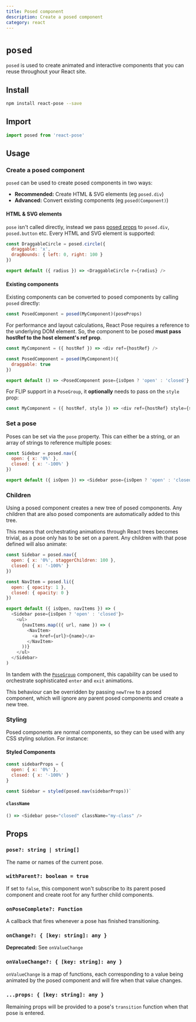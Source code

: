 ```yaml
---
title: Posed component
description: Create a posed component
category: react
---
```


# `posed`

`posed` is used to create animated and interactive components that you can reuse throughout your React site.

## Install

```bash
npm install react-pose --save
```

## Import

```javascript
import posed from 'react-pose'
```

## Usage

### Create a posed component

`posed` can be used to create posed components in two ways:

- **Recommended:** Create HTML & SVG elements (eg `posed.div`)
- **Advanced:** Convert existing components (eg `posed(Component)`)

#### HTML & SVG elements

`pose` isn't called directly, instead we pass [posed props](/pose/api/props) to `posed.div`, `posed.button` etc. Every HTML and SVG element is supported:

```javascript
const DraggableCircle = posed.circle({
  draggable: 'x',
  dragBounds: { left: 0, right: 100 }
})

export default ({ radius }) => <DraggableCircle r={radius} />
```

#### Existing components

Existing components can be converted to posed components by calling `posed` directly:

```javascript
const PosedComponent = posed(MyComponent)(poseProps)
```

For performance and layout calculations, React Pose requires a reference to the underlying DOM element. So, the component to be posed **must pass hostRef to the host element's ref prop**.

```javascript
const MyComponent = ({ hostRef }) => <div ref={hostRef} />

const PosedComponent = posed(MyComponent)({
  draggable: true
})

export default () => <PosedComponent pose={isOpen ? 'open' : 'closed'} />
```

For FLIP support in a `PoseGroup`, it **optionally** needs to pass on the `style` prop:

```javascript
const MyComponent = ({ hostRef, style }) => <div ref={hostRef} style={style} />
```

### Set a pose

Poses can be set via the `pose` property. This can either be a string, or an array of strings to reference multiple poses:

```javascript
const Sidebar = posed.nav({
  open: { x: '0%' },
  closed: { x: '-100%' }
})

export default ({ isOpen }) => <Sidebar pose={isOpen ? 'open' : 'closed'} />
```

### Children

Using a posed component creates a new tree of posed components. Any children that are also posed components are automatically added to this tree.

This means that orchestrating animations through React trees becomes trivial, as a pose only has to be set on a parent. Any children with that pose defined will also animate:

```javascript
const Sidebar = posed.nav({
  open: { x: '0%', staggerChildren: 100 },
  closed: { x: '-100%' }
})

const NavItem = posed.li({
  open: { opacity: 1 },
  closed: { opacity: 0 }
})

export default ({ isOpen, navItems }) => (
  <Sidebar pose={isOpen ? 'open' : 'closed'}>
    <ul>
      {navItems.map(({ url, name }) => (
        <NavItem>
          <a href={url}>{name}</a>
        </NavItem>
      ))}
    </ul>
  </Sidebar>
)
```

<CodePen id="MVQepE" />

In tandem with the [`PoseGroup`](/pose/api/posegroup) component, this capability can be used to orchestrate sophisticated `enter` and `exit` animations.

This behaviour can be overridden by passing `newTree` to a posed component, which will ignore any parent posed components and create a new tree.

### Styling

Posed components are normal components, so they can be used with any CSS styling solution. For instance:

#### Styled Components

```javascript
const sidebarProps = {
  open: { x: '0%' },
  closed: { x: '-100%' }
}

const Sidebar = styled(posed.nav(sidebarProps))`
```

#### `className`

```javascript
() => <Sidebar pose="closed" className="my-class" />
```

## Props

### `pose?: string | string[]`

The name or names of the current pose.

### `withParent?: boolean = true`

If set to `false`, this component won't subscribe to its parent posed component and create root for any further child components.

### `onPoseComplete?: Function`

A callback that fires whenever a pose has finished transitioning.

### `onChange?: { [key: string]: any }`

**Deprecated:** See `onValueChange`

### `onValueChange?: { [key: string]: any }`

`onValueChange` is a map of functions, each corresponding to a value being animated by the posed component and will fire when that value changes.

### `...props: { [key: string]: any }`

Remaining props will be provided to a pose's `transition` function when that pose is entered.

